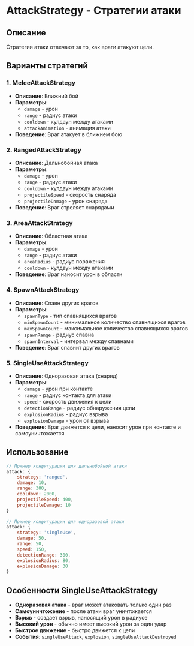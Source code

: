 # AttackStrategy - Стратегии атаки

## Описание
Стратегии атаки отвечают за то, как враги атакуют цели.

## Варианты стратегий

### 1. MeleeAttackStrategy
- **Описание**: Ближний бой
- **Параметры**:
  - `damage` - урон
  - `range` - радиус атаки
  - `cooldown` - кулдаун между атаками
  - `attackAnimation` - анимация атаки
- **Поведение**: Враг атакует в ближнем бою

### 2. RangedAttackStrategy
- **Описание**: Дальнобойная атака
- **Параметры**:
  - `damage` - урон
  - `range` - радиус атаки
  - `cooldown` - кулдаун между атаками
  - `projectileSpeed` - скорость снаряда
  - `projectileDamage` - урон снаряда
- **Поведение**: Враг стреляет снарядами

### 3. AreaAttackStrategy
- **Описание**: Областная атака
- **Параметры**:
  - `damage` - урон
  - `range` - радиус атаки
  - `areaRadius` - радиус поражения
  - `cooldown` - кулдаун между атаками
- **Поведение**: Враг наносит урон в области

### 4. SpawnAttackStrategy
- **Описание**: Спавн других врагов
- **Параметры**:
  - `spawnType` - тип спавнящихся врагов
  - `minSpawnCount` - минимальное количество спавнящихся врагов
  - `maxSpawnCount` - максимальное количество спавнящихся врагов
  - `spawnRange` - радиус спавна
  - `spawnInterval` - интервал между спавнами
- **Поведение**: Враг спавнит других врагов

### 5. SingleUseAttackStrategy
- **Описание**: Одноразовая атака (снаряд)
- **Параметры**:
  - `damage` - урон при контакте
  - `range` - радиус контакта для атаки
  - `speed` - скорость движения к цели
  - `detectionRange` - радиус обнаружения цели
  - `explosionRadius` - радиус взрыва
  - `explosionDamage` - урон от взрыва
- **Поведение**: Враг движется к цели, наносит урон при контакте и самоуничтожается

## Использование
```javascript
// Пример конфигурации для дальнобойной атаки
attack: {
    strategy: 'ranged',
    damage: 10,
    range: 300,
    cooldown: 2000,
    projectileSpeed: 400,
    projectileDamage: 10
}

// Пример конфигурации для одноразовой атаки
attack: {
    strategy: 'singleUse',
    damage: 50,
    range: 50,
    speed: 150,
    detectionRange: 300,
    explosionRadius: 80,
    explosionDamage: 30
}
```

## Особенности SingleUseAttackStrategy
- **Одноразовая атака** - враг может атаковать только один раз
- **Самоуничтожение** - после атаки враг уничтожается
- **Взрыв** - создает взрыв, наносящий урон в радиусе
- **Высокий урон** - обычно имеет высокий урон за один удар
- **Быстрое движение** - быстро движется к цели
- **События**: `singleUseAttack`, `explosion`, `singleUseAttackDestroyed`

